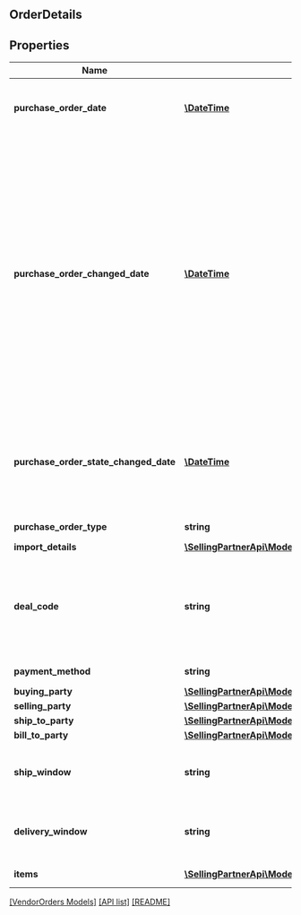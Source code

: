 ## OrderDetails

## Properties

Name | Type | Description | Notes
------------ | ------------- | ------------- | -------------
**purchase_order_date** | [**\DateTime**](\DateTime.md) | The date the purchase order was placed. Must be in ISO-8601 date/time format. |
**purchase_order_changed_date** | [**\DateTime**](\DateTime.md) | The date when purchase order was last changed by Amazon after the order was placed. This date will be greater than &#39;purchaseOrderDate&#39;. This means the PO data was changed on that date and vendors are required to fulfill the  updated PO. The PO changes can be related to Item Quantity, Ship to Location, Ship Window etc. This field will not be present in orders that have not changed after creation. Must be in ISO-8601 date/time format. | [optional]
**purchase_order_state_changed_date** | [**\DateTime**](\DateTime.md) | The date when current purchase order state was changed. Current purchase order state is available in the field &#39;purchaseOrderState&#39;. Must be in ISO-8601 date/time format. |
**purchase_order_type** | **string** | Type of purchase order. | [optional]
**import_details** | [**\SellingPartnerApi\Model\VendorOrders\ImportDetails**](ImportDetails.md) |  | [optional]
**deal_code** | **string** | If requested by the recipient, this field will contain a promotional/deal number. The discount code line is optional. It is used to obtain a price discount on items on the order. | [optional]
**payment_method** | **string** | Payment method used. | [optional]
**buying_party** | [**\SellingPartnerApi\Model\VendorOrders\PartyIdentification**](PartyIdentification.md) |  | [optional]
**selling_party** | [**\SellingPartnerApi\Model\VendorOrders\PartyIdentification**](PartyIdentification.md) |  | [optional]
**ship_to_party** | [**\SellingPartnerApi\Model\VendorOrders\PartyIdentification**](PartyIdentification.md) |  | [optional]
**bill_to_party** | [**\SellingPartnerApi\Model\VendorOrders\PartyIdentification**](PartyIdentification.md) |  | [optional]
**ship_window** | **string** | Defines a date time interval according to ISO8601. Interval is separated by double hyphen (--). | [optional]
**delivery_window** | **string** | Defines a date time interval according to ISO8601. Interval is separated by double hyphen (--). | [optional]
**items** | [**\SellingPartnerApi\Model\VendorOrders\OrderItem[]**](OrderItem.md) | A list of items in this purchase order. |

[[VendorOrders Models]](../) [[API list]](../../Api) [[README]](../../../README.md)
